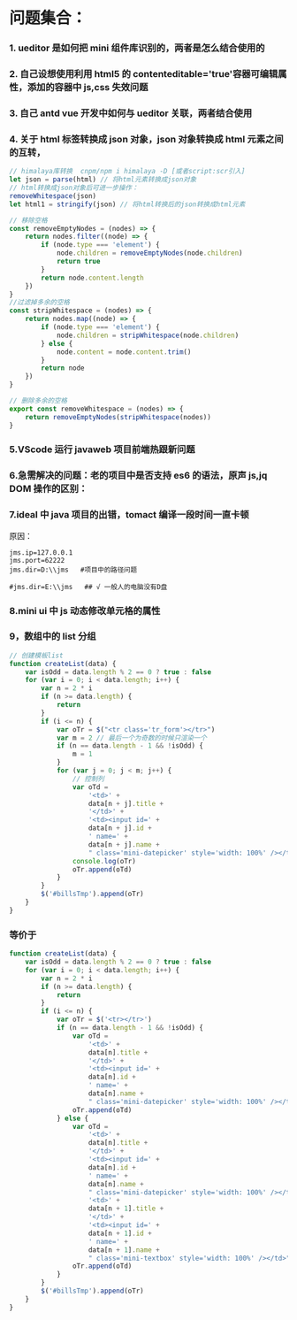 # 问题集合：

### 1. ueditor 是如何把 mini 组件库识别的，两者是怎么结合使用的

### 2. 自己设想使用利用 html5 的 contenteditable='true'容器可编辑属性，添加的容器中 js,css 失效问题

### 3. 自己 antd vue 开发中如何与 ueditor 关联，两者结合使用

### 4. 关于 html 标签转换成 json 对象，json 对象转换成 html 元素之间的互转，

```ts
// himalaya库转换  cnpm/npm i himalaya -D [或者script:scr引入]
let json = parse(html) // 将html元素转换成json对象
// html转换成json对象后可进一步操作：
removeWhitespace(json)
let html1 = stringify(json) // 将html转换后的json转换成html元素
```

```ts
// 移除空格
const removeEmptyNodes = (nodes) => {
	return nodes.filter((node) => {
		if (node.type === 'element') {
			node.children = removeEmptyNodes(node.children)
			return true
		}
		return node.content.length
	})
}
//过滤掉多余的空格
const stripWhitespace = (nodes) => {
	return nodes.map((node) => {
		if (node.type === 'element') {
			node.children = stripWhitespace(node.children)
		} else {
			node.content = node.content.trim()
		}
		return node
	})
}

// 删除多余的空格
export const removeWhitespace = (nodes) => {
	return removeEmptyNodes(stripWhitespace(nodes))
}
```

### 5.VScode 运行 javaweb 项目前端热跟新问题

### 6.急需解决的问题：老的项目中是否支持 es6 的语法，原声 js,jq DOM 操作的区别：

### 7.ideal 中 java 项目的出错，tomact 编译一段时间一直卡顿

原因：

```properties
jms.ip=127.0.0.1
jms.port=62222
jms.dir=D:\\jms   #项目中的路径问题

#jms.dir=E:\\jms   ## √ 一般人的电脑没有D盘
```

### 8.mini ui 中 js 动态修改单元格的属性

### 9，数组中的 list 分组

```javascript
// 创建模板list
function createList(data) {
	var isOdd = data.length % 2 == 0 ? true : false
	for (var i = 0; i < data.length; i++) {
		var n = 2 * i
		if (n >= data.length) {
			return
		}
		if (i <= n) {
			var oTr = $("<tr class='tr_form'></tr>")
			var m = 2 // 最后一个为奇数的时候只渲染一个
			if (n == data.length - 1 && !isOdd) {
				m = 1
			}
			for (var j = 0; j < m; j++) {
				// 控制列
				var oTd =
					'<td>' +
					data[n + j].title +
					'</td>' +
					'<td><input id=' +
					data[n + j].id +
					' name=' +
					data[n + j].name +
					" class='mini-datepicker' style='width: 100%' /></td>"
				console.log(oTr)
				oTr.append(oTd)
			}
		}
		$('#billsTmp').append(oTr)
	}
}
```

### 等价于

```javascript
function createList(data) {
	var isOdd = data.length % 2 == 0 ? true : false
	for (var i = 0; i < data.length; i++) {
		var n = 2 * i
		if (n >= data.length) {
			return
		}
		if (i <= n) {
			var oTr = $('<tr></tr>')
			if (n == data.length - 1 && !isOdd) {
				var oTd =
					'<td>' +
					data[n].title +
					'</td>' +
					'<td><input id=' +
					data[n].id +
					' name=' +
					data[n].name +
					" class='mini-datepicker' style='width: 100%' /></td>"
				oTr.append(oTd)
			} else {
				var oTd =
					'<td>' +
					data[n].title +
					'</td>' +
					'<td><input id=' +
					data[n].id +
					' name=' +
					data[n].name +
					" class='mini-datepicker' style='width: 100%' /></td>" +
					'<td>' +
					data[n + 1].title +
					'</td>' +
					'<td><input id=' +
					data[n + 1].id +
					' name=' +
					data[n + 1].name +
					" class='mini-textbox' style='width: 100%' /></td>"
				oTr.append(oTd)
			}
		}
		$('#billsTmp').append(oTr)
	}
}
```
